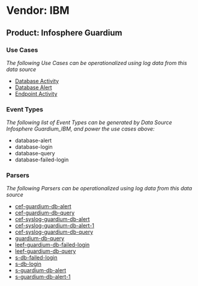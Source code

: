 Vendor: IBM
===========
Product: Infosphere Guardium
----------------------------

### Use Cases

_The following Use Cases can be operationalized using log data from this data source_

* [Database Activity](../UseCases/usecase_database_activity.md)
* [Database Alert](../UseCases/usecase_database_alert.md)
* [Endpoint Activity](../UseCases/usecase_endpoint_activity.md)


### Event Types

_The following list of Event Types can be generated by Data Source Infosphere Guardium_IBM, and power the use cases above:_

- database-alert
- database-login
- database-query
- database-failed-login


### Parsers

_The following Parsers can be operationalized using log data from this data source_

* [cef-guardium-db-alert](../Parsers/parserContent_cef-guardium-db-alert.md)
* [cef-guardium-db-query](../Parsers/parserContent_cef-guardium-db-query.md)
* [cef-syslog-guardium-db-alert](../Parsers/parserContent_cef-syslog-guardium-db-alert.md)
* [cef-syslog-guardium-db-alert-1](../Parsers/parserContent_cef-syslog-guardium-db-alert-1.md)
* [cef-syslog-guardium-db-query](../Parsers/parserContent_cef-syslog-guardium-db-query.md)
* [guardium-db-query](../Parsers/parserContent_guardium-db-query.md)
* [leef-guardium-db-failed-login](../Parsers/parserContent_leef-guardium-db-failed-login.md)
* [leef-guardium-db-query](../Parsers/parserContent_leef-guardium-db-query.md)
* [s-db-failed-login](../Parsers/parserContent_s-db-failed-login.md)
* [s-db-login](../Parsers/parserContent_s-db-login.md)
* [s-guardium-db-alert](../Parsers/parserContent_s-guardium-db-alert.md)
* [s-guardium-db-alert-1](../Parsers/parserContent_s-guardium-db-alert-1.md)
